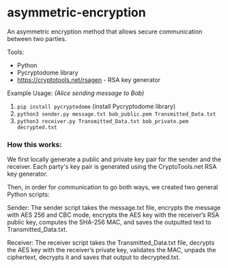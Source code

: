 # asymmetric-encryption

An asymmetric encryption method that allows secure communication between two parties.  

Tools:
- Python
- Pycryptodome library
- https://cryptotools.net/rsagen - RSA key generator  



Example Usage: *(Alice sending message to Bob)*
1. `pip install pycryptodome` (install Pycryptodome library)  
2. `python3 sender.py message.txt bob_public.pem Transmitted_Data.txt`  
3. `python3 receiver.py Transmitted_Data.txt bob_private.pem decrypted.txt`


### How this works:
We first locally generate a public and private key pair for the sender and the receiver. Each party's key pair is generated using the CryptoTools.net RSA key generator. 

Then, in order for communication to go both ways, we created two general Python scripts:  

Sender: 
The sender script takes the message.txt file, encrypts the message with AES 256 and CBC mode, encrypts the AES key with the receiver’s RSA public key, computes the SHA-256 MAC, and saves the outputted text to Transmitted_Data.txt.

Receiver:
The receiver script takes the Transmitted_Data.txt file, decrypts the AES key with the receiver’s private key, validates the MAC, unpads the ciphertext, decrypts it and saves that output to decrypted.txt.
